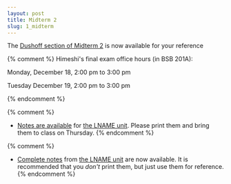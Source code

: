 ```yaml
---
layout: post
title: Midterm 2
slug: 1_midterm
---
```


The [Dushoff section of Midterm 2](/tests/midterm2.key.pdf) is now available for your reference

{% comment %} 
Himeshi's final exam office hours (in BSB 201A):

Monday, December 18, 2:00 pm to 3:00 pm

Tuesday December 19, 2:00 pm to 3:00 pm


{% endcomment %} 

{% comment %} 
* [Notes are available](/materials/UNAME.handouts.pdf) for [the LNAME unit](/UNAME.html). Please print them and bring them to class on Thursday.
{% endcomment %} 

{% comment %} 
* [Complete notes](/materials/UNAME.complete.pdf) from [the LNAME unit](/UNAME.html) are now available. It is recommended that you _don't_ print them, but just use them for reference.
{% endcomment %} 

